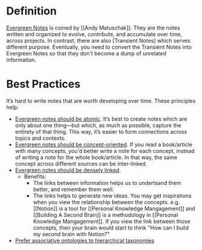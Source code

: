 
# Definition
[Evergreen Notes](https://notes.andymatuschak.org/z4SDCZQeRo4xFEQ8H4qrSqd68ucpgE6LU155C) is coined by [[Andy Matuschak]]. They are the notes written and organized to evolve, contribute, and accumulate over time, across projects. In contrast, there are also [Transient Notes] which serves different purpose. Eventually, you need to convert the Transient Notes into Evergreen Notes so that they don't become a dump of unrelated information.

# Best Practices

It’s hard to write notes that are worth developing over time. These principles help:

- [Evergreen notes should be atomic](https://notes.andymatuschak.org/z4Rrmh17vMBbauEGnFPTZSK3UmdsGExLRfZz1). It’s best to create notes which are only about one thing—but which, as much as possible, capture the entirety of that thing. This way, it’s easier to form connections across topics and contexts.
- [Evergreen notes should be concept-oriented](https://notes.andymatuschak.org/z6bci25mVUBNFdVWSrQNKr6u7AZ1jFzfTVbMF). If you read a book/article with many concepts, you'd better write a note for each concept, instead of writing a note for the whole book/article. In that way, the same concept across different sources can be inter-linked.
- [Evergreen notes should be densely linked](https://notes.andymatuschak.org/z2HUE4ABbQjUNjrNemvkTCsLa1LPDRuwh1tXC). 
	- Benefits:
		- The links between information helps us to undertsand them better, and remember them well.
		- The links helps to generate new ideas. You may get inspirations when you view the relationship between the concepts. e.g. [[Notion]] is a tool for [[Personal Knowledge Mangagement]] and [[Building A Second Brain]] is a methodology in [[Personal Knowledge Mangagement]]. If you view the link between those concepts, then your brain would start to think "How can I build my second brain with Notion?"
- [Prefer associative ontologies to hierarchical taxonomies](https://notes.andymatuschak.org/z29hLZHiVt7W2uss2uMpSZquAX5T6vaeSF6Cy)